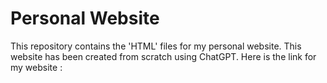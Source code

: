 # Personal Website
This repository contains the 'HTML' files for my personal website. This website has been created from scratch using ChatGPT. Here is the link for my website : [](nigilmohra.github.io)
